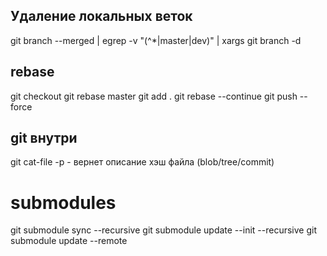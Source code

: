 ## Удаление локальных веток

git branch --merged | egrep -v "(^\*|master|dev)" | xargs git branch -d

## rebase

git checkout <branch>
git rebase master
<resolve conflicts>
git add .
git rebase --continue
git push --force

## git внутри

git cat-file -p <hash> - вернет описание хэш файла (blob/tree/commit)

# submodules
git submodule sync --recursive
git submodule update --init --recursive
git submodule update --remote
